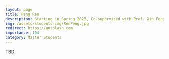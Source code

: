 ```yaml
---
layout: page
title: Peng Ren
description: Starting in Spring 2023, Co-supervised with Prof. Xin Feng. <br> Research Topic&#58; Transferable Sparse Adversarial Attack.
img: /assets/students-img/RenPeng.jpg
redirect: https://unsplash.com
importance: 104
category: Master Students
---
```


TBD.

